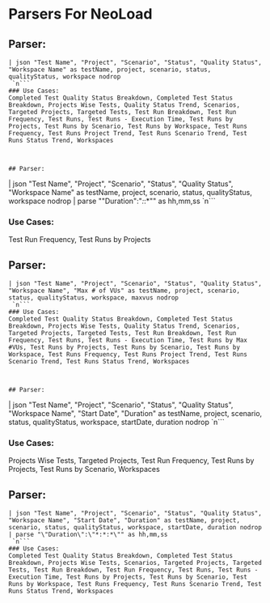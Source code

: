 # Parsers For NeoLoad

## Parser:
```
| json "Test Name", "Project", "Scenario", "Status", "Quality Status", "Workspace Name" as testName, project, scenario, status, qualityStatus, workspace nodrop
 `n```
### Use Cases:
Completed Test Quality Status Breakdown, Completed Test Status Breakdown, Projects Wise Tests, Quality Status Trend, Scenarios, Targeted Projects, Targeted Tests, Test Run Breakdown, Test Run Frequency, Test Runs, Test Runs - Execution Time, Test Runs by Projects, Test Runs by Scenario, Test Runs by Workspace, Test Runs Frequency, Test Runs Project Trend, Test Runs Scenario Trend, Test Runs Status Trend, Workspaces



## Parser:
```
| json "Test Name", "Project", "Scenario", "Status", "Quality Status", "Workspace Name" as testName, project, scenario, status, qualityStatus, workspace nodrop
| parse "\"Duration\":\"*:*:*\"" as hh,mm,ss
 `n```
### Use Cases:
Test Run Frequency, Test Runs by Projects



## Parser:
```
| json "Test Name", "Project", "Scenario", "Status", "Quality Status", "Workspace Name", "Max # of VUs" as testName, project, scenario, status, qualityStatus, workspace, maxvus nodrop
 `n```
### Use Cases:
Completed Test Quality Status Breakdown, Completed Test Status Breakdown, Projects Wise Tests, Quality Status Trend, Scenarios, Targeted Projects, Targeted Tests, Test Run Breakdown, Test Run Frequency, Test Runs, Test Runs - Execution Time, Test Runs by Max #VUs, Test Runs by Projects, Test Runs by Scenario, Test Runs by Workspace, Test Runs Frequency, Test Runs Project Trend, Test Runs Scenario Trend, Test Runs Status Trend, Workspaces



## Parser:
```
| json "Test Name", "Project", "Scenario", "Status", "Quality Status", "Workspace Name", "Start Date", "Duration" as testName, project, scenario, status, qualityStatus, workspace, startDate, duration nodrop
 `n```
### Use Cases:
Projects Wise Tests, Targeted Projects, Test Run Frequency, Test Runs by Projects, Test Runs by Scenario, Workspaces



## Parser:
```
| json "Test Name", "Project", "Scenario", "Status", "Quality Status", "Workspace Name", "Start Date", "Duration" as testName, project, scenario, status, qualityStatus, workspace, startDate, duration nodrop
| parse "\"Duration\":\"*:*:*\"" as hh,mm,ss
 `n```
### Use Cases:
Completed Test Quality Status Breakdown, Completed Test Status Breakdown, Projects Wise Tests, Scenarios, Targeted Projects, Targeted Tests, Test Run Breakdown, Test Run Frequency, Test Runs, Test Runs - Execution Time, Test Runs by Projects, Test Runs by Scenario, Test Runs by Workspace, Test Runs Frequency, Test Runs Scenario Trend, Test Runs Status Trend, Workspaces


